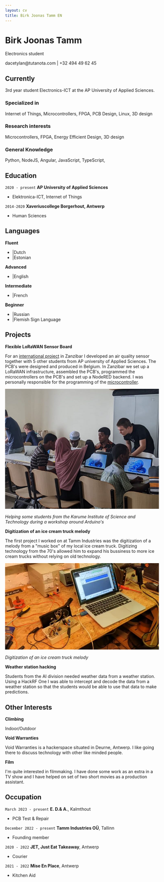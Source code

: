 ```yaml
---
layout: cv
title: Birk Joonas Tamm EN
---
```

# Birk Joonas Tamm
Electronics student


<div id="webaddress">
dacetylan@tutanota.com | +32 494 49 62 45
</div>

## Currently

3rd year student Electronics-ICT at the AP University of Applied Sciences.

### Specialized in

Internet of Things, Microcontrollers, FPGA, PCB Design, Linux, 3D design

### Research interests

Microcontrollers, FPGA, Energy Efficient Design, 3D design

### General Knowledge

Python, NodeJS, Angular, JavaScript, TypeScript,



## Education

`2020 - present`
__AP University of Applied Sciences__

- Elektronica-ICT, Internet of Things

`2014-2020`
__Xaveriuscollege Borgerhout, Antwerp__

- Human Sciences

## Languages

__Fluent__
- |Dutch
- |Estonian

__Advanced__
- |English

__Intermediate__
- |French

__Beginner__
- |Russian
- |Flemish Sign Language

## Projects

__Flexible LoRaWAN Sensor Board__

For an <a href="https://ap-it-gh.github.io/iot-at-kist/#/">international project</a> in Zanzibar I developed an air quality sensor together with 5 other students from AP university of Applied Sciences. The PCB's were designed and produced in Belgium. In Zanzibar we set up a LoRaWAN infrastructure, assembled the PCB's, programmed the microcontrollers on the PCB's and set up a NodeRED backend. I was personally responsible for the programming of the <a href="https://ww1.microchip.com/downloads/aemDocuments/documents/MCU32/ProductDocuments/DataSheets/SAM-D21-DA1-Family-Data-Sheet-DS40001882H.pdf">microcontroller</a>.

![](./media/IMG-20220421-WA0003.jpg)

*Helping some students from the Karume Institute of Science and Technology during a workshop around Arduino's*

__Digitization of an ice cream truck melody__

The first project I worked on at Tamm Industries was the digitization of a melody from a "music box" of my local ice cream truck. Digitizing technology from the 70's allowed him to expand his bussiness to more ice cream trucks without relying on old technology.

![](./media/vlcsnap-2023-03-14-22h38m56s076.png)

*Digitization of an ice cream truck melody*

__Weather station hacking__

Students from the AI division needed weather data from a weather station. Using a HackRF One I was able to intercept and decode the data from a weather station so that the students would be able to use that data to make predictions.

## Other Interests
__Climbing__

Indoor/Outdoor

__Void Warranties__

Void Warranties is a hackerspace situated in Deurne, Antwerp. I like going there to discuss technology with other like minded people.

__Film__

I'm quite interested in filmmaking. I have done some work as an extra in a TV show and I have helped on set of two short movies as a production assistant.

## Occupation
`March 2023 - present`
__E. D.& A.__, Kalmthout

- PCB Test & Repair

`December 2022 - present`
__Tamm Industries OÜ__, Tallinn

- Founding member

`2020 - 2022`
__JET, Just Eat Takeaway__, Antwerp

- Courier

`2021 - 2022`
__Mise En Place__, Antwerp

- Kitchen Aid

<!-- ### Footer

Last updated: March 2023 -->



